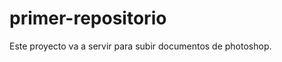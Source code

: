 primer-repositorio
==================
Este proyecto va a servir para subir documentos de photoshop.
